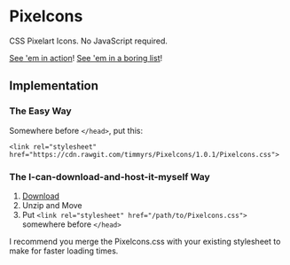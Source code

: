 # Pixelcons

CSS Pixelart Icons. No JavaScript required.

[See 'em in action](https://timmyrs.github.io/Pixelcons/)! [See 'em in a boring list](https://timmyrs.github.io/Pixelcons/cheatsheet.html)!

## Implementation

### The Easy Way

Somewhere before `</head>`, put this:

	<link rel="stylesheet" href="https://cdn.rawgit.com/timmyrs/Pixelcons/1.0.1/Pixelcons.css">

### The I-can-download-and-host-it-myself Way

1. [Download](https://github.com/timmyrs/Pixelcons/releases)
2. Unzip and Move
3. Put `<link rel="stylesheet" href="/path/to/Pixelcons.css">` somewhere before `</head>`

I recommend you merge the Pixelcons.css with your existing stylesheet to make for faster loading times.
